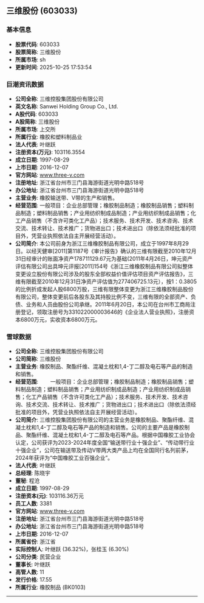 ## 三维股份 (603033)

### 基本信息

- **股票代码**: 603033
- **股票简称**: 三维股份
- **所属市场**: sh
- **更新时间**: 2025-10-25 17:53:54

### 巨潮资讯数据

- **公司全称**: 三维控股集团股份有限公司
- **英文名称**: Sanwei Holding Group Co., Ltd.
- **A股代码**: 603033
- **A股简称**: 三维股份
- **所属市场**: 上交所
- **所属行业**: 橡胶和塑料制品业
- **法人代表**: 叶继跃
- **注册资本(万元)**: 103116.3554
- **成立日期**: 1997-08-29
- **上市日期**: 2016-12-07
- **官方网站**: www.three-v.com
- **注册地址**: 浙江省台州市三门县海游街道光明中路518号
- **办公地址**: 浙江省台州市三门县海游街道光明中路518号
- **主营业务**: 橡胶输送带、V带的生产和销售。
- **经营范围**: 一般项目：企业总部管理；橡胶制品制造；橡胶制品销售；塑料制品制造；塑料制品销售；产业用纺织制成品制造；产业用纺织制成品销售；化工产品销售（不含许可类化工产品）；技术服务、技术开发、技术咨询、技术交流、技术转让、技术推广；货物进出口；技术进出口（除依法须经批准的项目外，凭营业执照依法自主开展经营活动）。
- **公司简介**: 本公司前身为浙江三维橡胶制品有限公司，成立于1997年8月29日。以经天健审[2011]第1187号《审计报告》确认的三维有限截至2010年12月31日经审计的账面净资产178711129.67元为基础(2011年4月26日，坤元资产评估有限公司出具坤元评报[2011]154号《浙江三维橡胶制品有限公司拟整体变更设立股份有限公司涉及的股东全部权益价值评估项目资产评估报告》，三维有限截至2010年12月31日净资产评估值为277406725.13元），按1：0.3805的比例折成发起人股6800万股，三维有限整体变更为浙江三维橡胶制品股份有限公司，整体变更前后各股东及其持股比例不变，三维有限的全部资产、负债、业务和人员由股份公司承继。2011年6月20日，本公司在台州市工商局注册登记，领取注册号为331022000003646的《企业法人营业执照》，注册资本6800万元，实收资本6800万元。

### 雪球数据

- **公司全称**: 三维控股集团股份有限公司
- **公司简称**: 三维股份
- **主营业务**: 橡胶制品、聚酯纤维、混凝土枕和1,4-丁二醇及电石等产品的制造和销售。
- **经营范围**: 　　一般项目：企业总部管理；橡胶制品制造；橡胶制品销售；塑料制品制造；塑料制品销售；产业用纺织制成品制造；产业用纺织制成品销售；化工产品销售（不含许可类化工产品）；技术服务、技术开发、技术咨询、技术交流、技术转让、技术推广；货物进出口；技术进出口（除依法须经批准的项目外，凭营业执照依法自主开展经营活动）。
- **公司简介**: 三维控股集团股份有限公司的主营业务是橡胶制品、聚酯纤维、混凝土枕和1,4-丁二醇及电石等产品的制造和销售。公司的主要产品是橡胶制品、聚酯纤维、混凝土枕和1,4-丁二醇及电石等产品。根据中国橡胶工业协会认定，公司获评为2023-2024年度全国“输送带行业十强企业”、“传动带行业十强企业”，公司在输送带及传动V带两大类产品上均在全国同行名列前茅，2024年获评为“中国橡胶工业百强企业”。
- **法人代表**: 叶继跃
- **总经理**: 陈晓宇
- **董秘**: 程沧
- **成立日期**: 1997-08-29
- **注册资本(元)**: 103116.36万元
- **员工人数**: 3381
- **官方网站**: www.three-v.com
- **注册地址**: 浙江省台州市三门县海游街道光明中路518号
- **办公地址**: 浙江省台州市三门县海游街道光明中路518号
- **上市日期**: 2016-12-07
- **所属省份**: 浙江省
- **实际控制人**: 叶继跃 (36.32%)，张桂玉 (6.30%)
- **公司分类**: 民营企业
- **董事长**: 叶继跃
- **高管人数**: 11
- **发行价格**: 17.55
- **所属行业**: 橡胶制品 (BK0103)

---